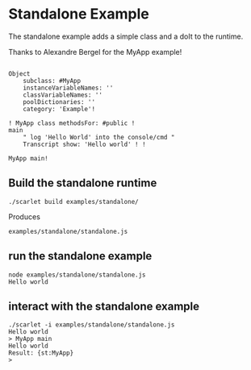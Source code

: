 # Standalone Example

The standalone example adds a simple class and a doIt to the runtime.

Thanks to Alexandre Bergel for the MyApp example!


```

Object 
	subclass: #MyApp
	instanceVariableNames: ''
	classVariableNames: ''
	poolDictionaries: ''
	category: 'Example'!

! MyApp class methodsFor: #public !
main
	" log 'Hello World' into the console/cmd "
	Transcript show: 'Hello world' ! !

MyApp main!

```

## Build the standalone runtime

```
./scarlet build examples/standalone/
```

Produces

```
examples/standalone/standalone.js
```

## run the standalone example

```
node examples/standalone/standalone.js 
Hello world

```

## interact with the standalone example

```
./scarlet -i examples/standalone/standalone.js
Hello world
> MyApp main
Hello world
Result: {st:MyApp}
> 

```
